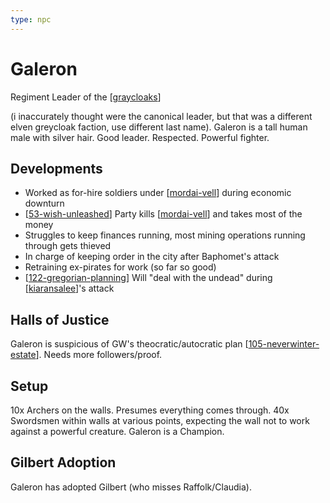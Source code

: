 ```yaml
---
type: npc
---
```


# Galeron
Regiment Leader of the [[graycloaks]]

(i inaccurately thought were the canonical leader, but that was a different elven greycloak faction, use different last name).
Galeron is a tall human male with silver hair. Good leader. Respected. Powerful fighter.

## Developments
- Worked as for-hire soldiers under [[mordai-vell]] during economic downturn
- [[53-wish-unleashed]] Party kills [[mordai-vell]] and takes most of the money
- Struggles to keep finances running, most mining operations running through gets thieved
- In charge of keeping order in the city after Baphomet's attack
- Retraining ex-pirates for work (so far so good)
- [[122-gregorian-planning]] Will "deal with the undead" during [[kiaransalee]]'s attack

## Halls of Justice
Galeron is suspicious of GW's theocratic/autocratic plan [[105-neverwinter-estate]].
Needs more followers/proof.

## Setup
10x Archers on the walls. Presumes everything comes through.
40x Swordsmen within walls at various points, expecting the wall not to work against a powerful creature.
Galeron is a Champion.

## Gilbert Adoption
Galeron has adopted Gilbert (who misses Raffolk/Claudia).

[//begin]: # "Autogenerated link references for markdown compatibility"
[graycloaks]: ../factions/graycloaks "Graycloaks"
[mordai-vell]: mordai-vell "Mordai Vell"
[53-wish-unleashed]: ../recaps/53-wish-unleashed "53-wish-unleashed"
[122-gregorian-planning]: ../recaps/122-gregorian-planning "122-gregorian-planning"
[kiaransalee]: ../deities/kiaransalee "Kiaransalee"
[105-neverwinter-estate]: ../recaps/105-neverwinter-estate "105-neverwinter-estate"
[//end]: # "Autogenerated link references"
